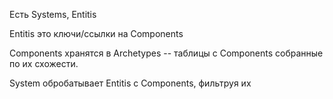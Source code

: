 Есть Systems, Entitis

Entitis это ключи/ссылки на Components

Components хранятся в Archetypes -- таблицы с Components собранные по их схожести.

System обробатывает Entitis с Components, фильтруя их
